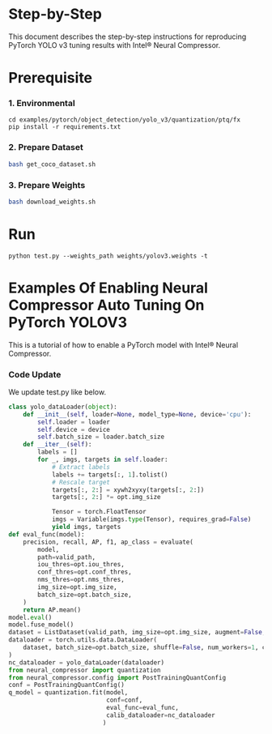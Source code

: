 Step-by-Step
============

This document describes the step-by-step instructions for reproducing PyTorch YOLO v3 tuning results with Intel® Neural Compressor.


# Prerequisite

### 1. Environmental

```shell
cd examples/pytorch/object_detection/yolo_v3/quantization/ptq/fx
pip install -r requirements.txt
```

### 2. Prepare Dataset

```bash
bash get_coco_dataset.sh
```

### 3. Prepare Weights

```bash
bash download_weights.sh
```

# Run

```shell
python test.py --weights_path weights/yolov3.weights -t
```

Examples Of Enabling Neural Compressor Auto Tuning On PyTorch YOLOV3
=======================================================

This is a tutorial of how to enable a PyTorch model with Intel® Neural Compressor.




### Code Update

We update test.py like below.

```python
class yolo_dataLoader(object):
    def __init__(self, loader=None, model_type=None, device='cpu'):
        self.loader = loader
        self.device = device
        self.batch_size = loader.batch_size
    def __iter__(self):
        labels = []
        for _, imgs, targets in self.loader:
            # Extract labels
            labels += targets[:, 1].tolist()
            # Rescale target
            targets[:, 2:] = xywh2xyxy(targets[:, 2:])
            targets[:, 2:] *= opt.img_size

            Tensor = torch.FloatTensor
            imgs = Variable(imgs.type(Tensor), requires_grad=False)
            yield imgs, targets
def eval_func(model):
    precision, recall, AP, f1, ap_class = evaluate(
        model,
        path=valid_path,
        iou_thres=opt.iou_thres,
        conf_thres=opt.conf_thres,
        nms_thres=opt.nms_thres,
        img_size=opt.img_size,
        batch_size=opt.batch_size,
    )
    return AP.mean()
model.eval()
model.fuse_model()
dataset = ListDataset(valid_path, img_size=opt.img_size, augment=False, multiscale=False)
dataloader = torch.utils.data.DataLoader(
    dataset, batch_size=opt.batch_size, shuffle=False, num_workers=1, collate_fn=dataset.collate_fn
)
nc_dataloader = yolo_dataLoader(dataloader)
from neural_compressor import quantization
from neural_compressor.config import PostTrainingQuantConfig
conf = PostTrainingQuantConfig()
q_model = quantization.fit(model,
                           conf=conf,
                           eval_func=eval_func,
                           calib_dataloader=nc_dataloader
                          )

```

